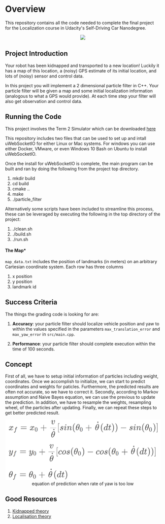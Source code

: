 # Overview
This repository contains all the code needed to complete the final project for the Localization course in Udacity's Self-Driving Car Nanodegree.

<p align='center'>
<img src='./output_img/demo.gif'/><br/>
</p>

## Project Introduction
Your robot has been kidnapped and transported to a new location! Luckily it has a map of this location, a (noisy) GPS estimate of its initial location, and lots of (noisy) sensor and control data.

In this project you will implement a 2 dimensional particle filter in C++. Your particle filter will be given a map and some initial localization information (analogous to what a GPS would provide). At each time step your filter will also get observation and control data. 

## Running the Code
This project involves the Term 2 Simulator which can be downloaded [here](https://github.com/udacity/self-driving-car-sim/releases)

This repository includes two files that can be used to set up and intall uWebSocketIO for either Linux or Mac systems. For windows you can use either Docker, VMware, or even Windows 10 Bash on Ubuntu to install uWebSocketIO.

Once the install for uWebSocketIO is complete, the main program can be built and ran by doing the following from the project top directory.

1. mkdir build
2. cd build
3. cmake ..
4. make
5. ./particle_filter

Alternatively some scripts have been included to streamline this process, these can be leveraged by executing the following in the top directory of the project:

1. ./clean.sh
2. ./build.sh
3. ./run.sh

#### The Map*
`map_data.txt` includes the position of landmarks (in meters) on an arbitrary Cartesian coordinate system. Each row has three columns
1. x position
2. y position
3. landmark id

## Success Criteria
The things the grading code is looking for are:

1. **Accuracy**: your particle filter should localize vehicle position and yaw to within the values specified in the parameters `max_translation_error` and `max_yaw_error` in `src/main.cpp`.

2. **Performance**: your particle filter should complete execution within the time of 100 seconds.

## Concept
First of all, we have to setup initial information of particles including weight, coordinates. Once we accomplish to initialize, we can start to predict coordinates and weights for paticles. Furthermore, the predicted results are often not accurate, so we have to correct it. Secondly, according to Markov assumption and Naive Bayes equation, we can use the previous to update the prediction. In addition, we have to resample the weights, resampling wheel, of the particles after updating. Finally, we can repeat these steps to get better predicted result. 

<p align='center'>
<img src='./output_img/eq_prediction.png' /><br/>
equation of prediction when rate of yaw is too low
<p>

## Good Resources
1. [Kidnapped theory](https://medium.com/intro-to-artificial-intelligence/kidnapped-vehicle-project-using-particle-filters-udacitys-self-driving-car-nanodegree-aa1d37c40d49)
2. [Localisation theory](https://medium.com/intro-to-artificial-intelligence/localisation-udacitys-self-driving-car-nanodegree-8440a1f83eab)

